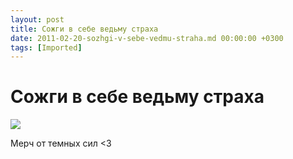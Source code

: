 ```yaml
---
layout: post
title: Сожги в себе ведьму страха
date: 2011-02-20-sozhgi-v-sebe-vedmu-straha.md 00:00:00 +0300
tags: [Imported]
---
```

# Сожги в себе ведьму страха

![](http://media.tumblr.com/tumblr_lgx5wl9vKC1qfp23s.png)

Мерч от темных сил <3